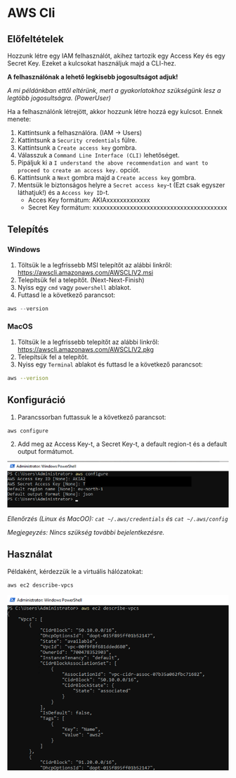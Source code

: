 # AWS Cli

## Előfeltételek

Hozzunk létre egy IAM felhasználót, akihez tartozik egy Access Key és egy Secret Key. Ezeket a kulcsokat használjuk majd a CLI-hez.

**A felhasználónak a lehető legkisebb jogosultságot adjuk!** 

_A mi példánkban ettől eltérünk, mert a gyakorlatokhoz szükségünk lesz a legtöbb jogosultságra. (PowerUser)_

Ha a felhasználónk létrejött, akkor hozzunk létre hozzá egy kulcsot. Ennek menete:

1. Kattintsunk a felhasználóra. (IAM -> Users)
2. Kattintsunk a `Security credentials` fülre.
3. Kattintsunk a `Create access key` gombra.
4. Válasszuk a `Command Line Interface (CLI)` lehetőséget.
5. Pipáljuk ki a `I understand the above recommendation and want to proceed to create an access key.` opciót.
6. Kattintsunk a `Next` gombra majd a `Create access key` gombra.
7. Mentsük le biztonságos helyre a `Secret access key`-t (Ezt csak egyszer láthatjuk!) és a `Access key ID`-t.
    - Acces Key formátum: AKIAxxxxxxxxxxxxx
    - Secret Key formátum: xxxxxxxxxxxxxxxxxxxxxxxxxxxxxxxxxxxxxxxx


## Telepítés

### Windows

1. Töltsük le a legfrissebb MSI telepítőt az alábbi linkről: https://awscli.amazonaws.com/AWSCLIV2.msi
2. Telepítsük fel a telepítőt. (Next-Next-Finish)
3. Nyiss egy `cmd` vagy `powershell` ablakot.
4. Futtasd le a következő parancsot:

```powershell
aws --version
``` 

### MacOS

1. Töltsük le a legfrissebb telepítőt az alábbi linkről: https://awscli.amazonaws.com/AWSCLIV2.pkg
2. Telepítsük fel a telepítőt.
3. Nyiss egy `Terminal` ablakot és futtasd le a következő parancsot:

```bash
aws --verison
```




## Konfiguráció


1. Parancssorban futtassuk le a következő parancsot:

```bash
aws configure
```

2. Add meg az Access Key-t, a Secret Key-t, a default region-t és a default output formátumot.

![aws configure](./images/aws-configure.png)

_Ellenőrzés (Linux és MacOO): `cat ~/.aws/credentials` és `cat ~/.aws/config`_


_Megjegeyzés: Nincs szükség további bejelentkezésre._

## Használat

Példaként, kérdezzük le a virtuális hálózatokat:
    
```bash
aws ec2 describe-vpcs
```

![aws ec2 describe-vpcs](./images/aws-ec2-describe-vpcs.png)

